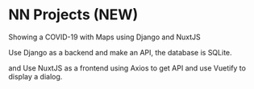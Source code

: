 # NN Projects (NEW)
Showing a COVID-19 with Maps using Django and NuxtJS

Use Django as a backend and make an API, the database is SQLite.

and Use NuxtJS as a frontend using Axios to get API and use Vuetify to display a dialog.
